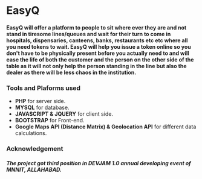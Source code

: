 # EasyQ

#### EasyQ will offer a platform to people to sit where ever they are and not stand in tiresome lines/queues and wait for their turn to come in hospitals, dispensaries, canteens, banks, restaurants etc etc where all you need tokens to wait. EasyQ will help you issue a token online so you don't have to be physically present before you actually need to and will ease the life of both the customer and the person on the other side of the table as it will not only help the person standing in the line but also the dealer as there will be less chaos in the institution.

### Tools and Plaforms used
- **PHP** for server side.
- **MYSQL** for database.
- **JAVASCRIPT & JQUERY** for client side.
- **BOOTSTRAP** for Front-end.
- **Google Maps API (Distance Matrix) & Geolocation API** for different data calculations.

### Acknowledgement
##### The project got third position in _DEVJAM 1.0_ annual developing event of MNNIT, ALLAHABAD.  
